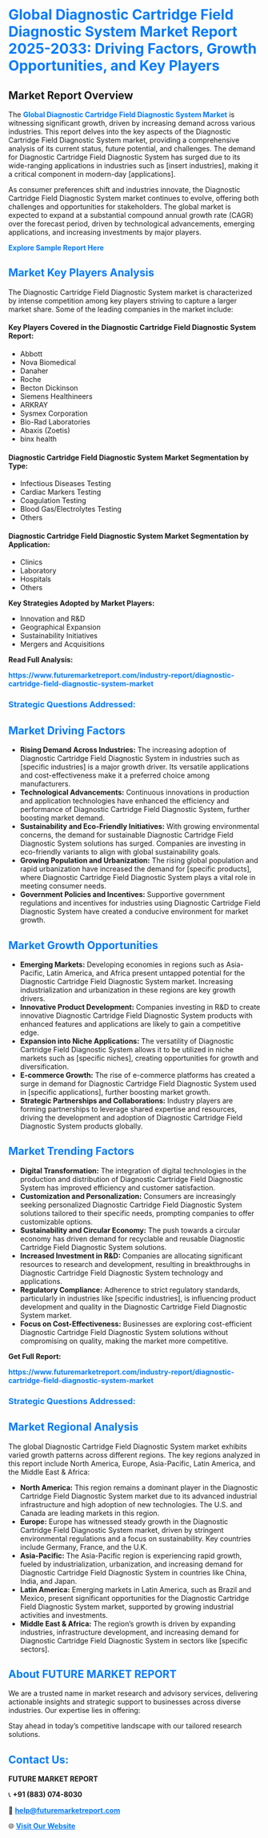 <h1 style="color: #007BFF;">Global Diagnostic Cartridge Field Diagnostic System Market Report 2025-2033: Driving Factors, Growth Opportunities, and Key Players</h1>

<section id="overview">
<h2>Market Report Overview</h2>
<p>The <a href="https://www.futuremarketreport.com/industry-report/diagnostic-cartridge-field-diagnostic-system-market" style="color: #007BFF; text-decoration: none;"><strong>Global Diagnostic Cartridge Field Diagnostic System Market</strong></a> is witnessing significant growth, driven by increasing demand across various industries. This report delves into the key aspects of the Diagnostic Cartridge Field Diagnostic System market, providing a comprehensive analysis of its current status, future potential, and challenges. The demand for Diagnostic Cartridge Field Diagnostic System has surged due to its wide-ranging applications in industries such as [insert industries], making it a critical component in modern-day [applications].</p>
<p>As consumer preferences shift and industries innovate, the Diagnostic Cartridge Field Diagnostic System market continues to evolve, offering both challenges and opportunities for stakeholders. The global market is expected to expand at a substantial compound annual growth rate (CAGR) over the forecast period, driven by technological advancements, emerging applications, and increasing investments by major players.</p>
</section>

<section id="overview">
<p><a href="https://www.futuremarketreport.com/request-sample/reportId=77644" style="color: #007BFF; text-decoration: none;"><strong>Explore Sample Report Here</strong></a></p>
</section>

<section id="key-players">
<h2 style="color: #007BFF;">Market Key Players Analysis</h2>
<p>The Diagnostic Cartridge Field Diagnostic System market is characterized by intense competition among key players striving to capture a larger market share. Some of the leading companies in the market include:</p>
<h4>Key Players Covered in the Diagnostic Cartridge Field Diagnostic System Report:</h4>
<ul><li>Abbott</li><li>Nova Biomedical</li><li>Danaher</li><li>Roche</li><li>Becton Dickinson</li><li>Siemens Healthineers</li><li>ARKRAY</li><li>Sysmex Corporation</li><li>Bio-Rad Laboratories</li><li>Abaxis (Zoetis)</li><li>binx health</li></ul>
<h4>Diagnostic Cartridge Field Diagnostic System Market Segmentation by Type:</h4>
<ul><li>Infectious Diseases Testing</li><li>Cardiac Markers Testing</li><li>Coagulation Testing</li><li>Blood Gas/Electrolytes Testing</li><li>Others</li></ul>

<h4>Diagnostic Cartridge Field Diagnostic System Market Segmentation by Application:</h4>
<ul><li>Clinics</li><li>Laboratory</li><li>Hospitals</li><li>Others</li></ul>
<p><strong>Key Strategies Adopted by Market Players:</strong></p>
<ul>
<li>Innovation and R&D</li>
<li>Geographical Expansion</li>
<li>Sustainability Initiatives</li>
<li>Mergers and Acquisitions</li>
</ul>
</section>

<section>
<p><strong>Read Full Analysis: </strong></p><a href="https://www.futuremarketreport.com/industry-report/diagnostic-cartridge-field-diagnostic-system-market" style="color: #007BFF; text-decoration: none;"><strong>https://www.futuremarketreport.com/industry-report/diagnostic-cartridge-field-diagnostic-system-market</strong></a>
<h3 style="color: #007BFF;">Strategic Questions Addressed:</h3>
</section>

<section id="driving-factors">
<h2 style="color: #007BFF;">Market Driving Factors</h2>
<ul>
<li><strong>Rising Demand Across Industries:</strong> The increasing adoption of Diagnostic Cartridge Field Diagnostic System in industries such as [specific industries] is a major growth driver. Its versatile applications and cost-effectiveness make it a preferred choice among manufacturers.</li>
<li><strong>Technological Advancements:</strong> Continuous innovations in production and application technologies have enhanced the efficiency and performance of Diagnostic Cartridge Field Diagnostic System, further boosting market demand.</li>
<li><strong>Sustainability and Eco-Friendly Initiatives:</strong> With growing environmental concerns, the demand for sustainable Diagnostic Cartridge Field Diagnostic System solutions has surged. Companies are investing in eco-friendly variants to align with global sustainability goals.</li>
<li><strong>Growing Population and Urbanization:</strong> The rising global population and rapid urbanization have increased the demand for [specific products], where Diagnostic Cartridge Field Diagnostic System plays a vital role in meeting consumer needs.</li>
<li><strong>Government Policies and Incentives:</strong> Supportive government regulations and incentives for industries using Diagnostic Cartridge Field Diagnostic System have created a conducive environment for market growth.</li>
</ul>
</section>

<section id="growth-opportunities">
<h2 style="color: #007BFF;">Market Growth Opportunities</h2>
<ul>
<li><strong>Emerging Markets:</strong> Developing economies in regions such as Asia-Pacific, Latin America, and Africa present untapped potential for the Diagnostic Cartridge Field Diagnostic System market. Increasing industrialization and urbanization in these regions are key growth drivers.</li>
<li><strong>Innovative Product Development:</strong> Companies investing in R&D to create innovative Diagnostic Cartridge Field Diagnostic System products with enhanced features and applications are likely to gain a competitive edge.</li>
<li><strong>Expansion into Niche Applications:</strong> The versatility of Diagnostic Cartridge Field Diagnostic System allows it to be utilized in niche markets such as [specific niches], creating opportunities for growth and diversification.</li>
<li><strong>E-commerce Growth:</strong> The rise of e-commerce platforms has created a surge in demand for Diagnostic Cartridge Field Diagnostic System used in [specific applications], further boosting market growth.</li>
<li><strong>Strategic Partnerships and Collaborations:</strong> Industry players are forming partnerships to leverage shared expertise and resources, driving the development and adoption of Diagnostic Cartridge Field Diagnostic System products globally.</li>
</ul>
</section>

<section id="trending-factors">
<h2 style="color: #007BFF;">Market Trending Factors</h2>
<ul>
<li><strong>Digital Transformation:</strong> The integration of digital technologies in the production and distribution of Diagnostic Cartridge Field Diagnostic System has improved efficiency and customer satisfaction.</li>
<li><strong>Customization and Personalization:</strong> Consumers are increasingly seeking personalized Diagnostic Cartridge Field Diagnostic System solutions tailored to their specific needs, prompting companies to offer customizable options.</li>
<li><strong>Sustainability and Circular Economy:</strong> The push towards a circular economy has driven demand for recyclable and reusable Diagnostic Cartridge Field Diagnostic System solutions.</li>
<li><strong>Increased Investment in R&D:</strong> Companies are allocating significant resources to research and development, resulting in breakthroughs in Diagnostic Cartridge Field Diagnostic System technology and applications.</li>
<li><strong>Regulatory Compliance:</strong> Adherence to strict regulatory standards, particularly in industries like [specific industries], is influencing product development and quality in the Diagnostic Cartridge Field Diagnostic System market.</li>
<li><strong>Focus on Cost-Effectiveness:</strong> Businesses are exploring cost-efficient Diagnostic Cartridge Field Diagnostic System solutions without compromising on quality, making the market more competitive.</li>
</ul>
</section>

<section>
<p><strong>Get Full Report: </strong></p><a href="https://www.futuremarketreport.com/industry-report/diagnostic-cartridge-field-diagnostic-system-market" style="color: #007BFF; text-decoration: none;"><strong>https://www.futuremarketreport.com/industry-report/diagnostic-cartridge-field-diagnostic-system-market</strong></a>
<h3 style="color: #007BFF;">Strategic Questions Addressed:</h3>
</section>


<section id="regional-analysis">
<h2 style="color: #007BFF;">Market Regional Analysis</h2>
<p>The global Diagnostic Cartridge Field Diagnostic System market exhibits varied growth patterns across different regions. The key regions analyzed in this report include North America, Europe, Asia-Pacific, Latin America, and the Middle East & Africa:</p>
<ul>
<li><strong>North America:</strong> This region remains a dominant player in the Diagnostic Cartridge Field Diagnostic System market due to its advanced industrial infrastructure and high adoption of new technologies. The U.S. and Canada are leading markets in this region.</li>
<li><strong>Europe:</strong> Europe has witnessed steady growth in the Diagnostic Cartridge Field Diagnostic System market, driven by stringent environmental regulations and a focus on sustainability. Key countries include Germany, France, and the U.K.</li>
<li><strong>Asia-Pacific:</strong> The Asia-Pacific region is experiencing rapid growth, fueled by industrialization, urbanization, and increasing demand for Diagnostic Cartridge Field Diagnostic System in countries like China, India, and Japan.</li>
<li><strong>Latin America:</strong> Emerging markets in Latin America, such as Brazil and Mexico, present significant opportunities for the Diagnostic Cartridge Field Diagnostic System market, supported by growing industrial activities and investments.</li>
<li><strong>Middle East & Africa:</strong> The region’s growth is driven by expanding industries, infrastructure development, and increasing demand for Diagnostic Cartridge Field Diagnostic System in sectors like [specific sectors].</li>
</ul>
</section>

<footer>
<h2 style="color: #007BFF;">About FUTURE MARKET REPORT</h2>
<p>We are a trusted name in market research and advisory services, delivering actionable insights and strategic support to businesses across diverse industries. Our expertise lies in offering:</p>

<p>Stay ahead in today’s competitive landscape with our tailored research solutions.</p>

<h2 style="color: #007BFF;">Contact Us:</h2>
<p><strong>FUTURE MARKET REPORT</strong></p>
<p>📞 <strong>+91 (883) 074-8030</strong></p>
<p>📧 <strong><a href="mailto:help@futuremarketreport.com" style="color: #007BFF;">help@futuremarketreport.com</a></strong></p>
<p>🌐 <strong><a href="https://www.futuremarketreport.com/" style="color: #007BFF;">Visit Our Website</a></strong></p>
</footer>